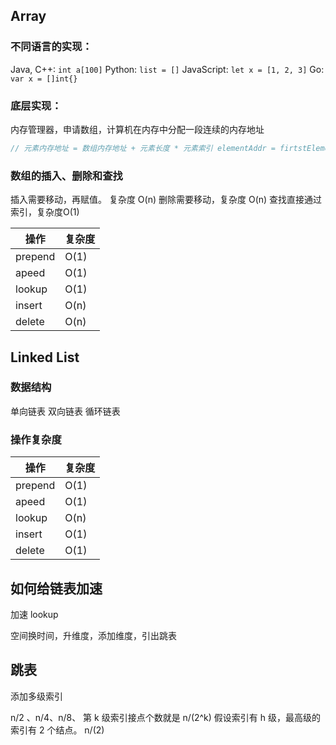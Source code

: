 ## Array

### 不同语言的实现：

Java, C++:  `int a[100]`
Python:  `list = []`
JavaScript: `let x = [1, 2, 3]`
Go:  `var x = []int{}`

### 底层实现：
内存管理器，申请数组，计算机在内存中分配一段连续的内存地址

```java
// 元素内存地址 = 数组内存地址 + 元素长度 * 元素索引 elementAddr = firtstElementAddr + elementLength * elementIndex
```

### 数组的插入、删除和查找

插入需要移动，再赋值。 复杂度 O(n)
删除需要移动，复杂度 O(n)
查找直接通过索引，复杂度O(1)

 | 操作    | 复杂度 |
 | ------- | ------ |
 | prepend | O(1)   |
 | apeed   | O(1)   |
 | lookup  | O(1)   |
 | insert  | O(n)   |
 | delete  | O(n)   |


## Linked List

### 数据结构

单向链表
双向链表
循环链表

### 操作复杂度
 | 操作    | 复杂度 |
 | ------- | ------ |
 | prepend | O(1)   |
 | apeed   | O(1)   |
 | lookup  | O(n)   |
 | insert  | O(1)   |
 | delete  | O(1)   |

## 如何给链表加速

加速 lookup

空间换时间，升维度，添加维度，引出跳表

## 跳表

添加多级索引

n/2 、n/4、n/8、 第 k 级索引接点个数就是 n/(2^k)
假设索引有 h 级，最高级的索引有 2 个结点。 n/(2)
